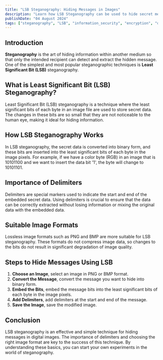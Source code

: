 ```yaml
---
title: "LSB Steganography: Hiding Messages in Images"
description: "Learn how LSB Steganography can be used to hide secret messages in digital images, including the importance of delimiters and suitable image formats."
publishDate: "04 August 2024"
tags: ["steganography", "LSB", "information_security", "encryption", "digital_images", "knowledge"]
---
```


## Introduction

**Steganography** is the art of hiding information within another medium so that only the intended recipient can detect and extract the hidden message. One of the simplest and most popular steganographic techniques is **Least Significant Bit (LSB)** steganography.

## What is Least Significant Bit (LSB) Steganography?

Least Significant Bit (LSB) steganography is a technique where the least significant bits of each byte in an image file are used to store secret data. The changes in these bits are so small that they are not noticeable to the human eye, making it ideal for hiding information.

## How LSB Steganography Works

In LSB steganography, the secret data is converted into binary form, and these bits are inserted into the least significant bits of each byte in the image pixels. For example, if we have a color byte (RGB) in an image that is 10101100 and we want to insert the data bit '1', the byte will change to 10101101.

## Importance of Delimiters

Delimiters are special markers used to indicate the start and end of the embedded secret data. Using delimiters is crucial to ensure that the data can be correctly extracted without losing information or mixing the original data with the embedded data.

## Suitable Image Formats

Lossless image formats such as PNG and BMP are more suitable for LSB steganography. These formats do not compress image data, so changes to the bits do not result in significant degradation of image quality.

## Steps to Hide Messages Using LSB

1. **Choose an Image**, select an image in PNG or BMP format.
2. **Convert the Message**, convert the message you want to hide into binary form.
3. **Embed the Bits**, embed the message bits into the least significant bits of each byte in the image pixels.
4. **Add Delimiters**, add delimiters at the start and end of the message.
5. **Save the Image**, save the modified image.

## Conclusion

LSB steganography is an effective and simple technique for hiding messages in digital images. The importance of delimiters and choosing the right image format are key to the success of this technique. By understanding these basics, you can start your own experiments in the world of steganography.
